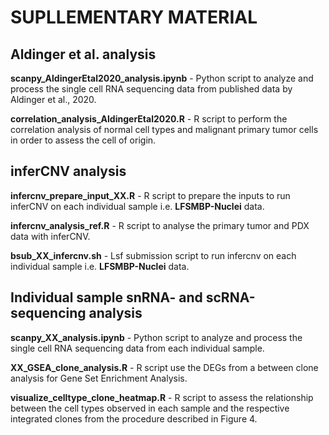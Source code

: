 # SUPLLEMENTARY MATERIAL

## Aldinger et al. analysis

**scanpy_AldingerEtal2020_analysis.ipynb** - Python script to analyze and process the single cell RNA sequencing data from published data by Aldinger et al., 2020. 

**correlation_analysis_AldingerEtal2020.R** - R script to perform the correlation analysis of normal cell types and malignant primary tumor cells in order to assess the cell of origin.

## inferCNV analysis

**infercnv_prepare_input_XX.R** - R script to prepare the inputs to run inferCNV on each individual sample i.e. **LFSMBP-Nuclei** data.

**infercnv_analysis_ref.R** - R script to analyse the primary tumor and PDX data with inferCNV.

**bsub_XX_infercnv.sh** - Lsf submission script to run infercnv on each individual sample i.e. **LFSMBP-Nuclei** data.

## Individual sample snRNA- and scRNA-sequencing analysis

**scanpy_XX_analysis.ipynb** - Python script to analyze and process the single cell RNA sequencing data from each individual sample.

**XX_GSEA_clone_analysis.R** - R script use the DEGs from a between clone analysis for Gene Set Enrichment Analysis.

**visualize_celltype_clone_heatmap.R** - R script to assess the relationship between the cell types observed in each sample and the respective integrated clones from the procedure described in Figure 4.

